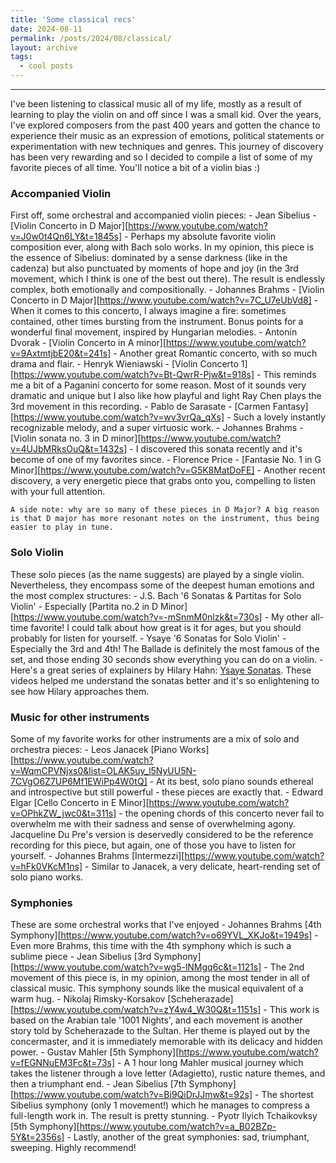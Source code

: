 ```yaml
---
title: 'Some classical recs'
date: 2024-08-11
permalink: /posts/2024/08/classical/
layout: archive
tags:
  - cool posts
---
```



-----


I've been listening to classical music all of my life, mostly as a result of learning to play the violin on and off since I was a small kid. Over the years, I've explored composers from the past 400 years and gotten the chance to experience their music as an expression of emotions, political statements or experimentation with new techniques and genres. This journey of discovery has been very rewarding and so I decided to compile a list of some of my favorite pieces of all time. You'll notice a bit of a violin bias :)


### **Accompanied Violin**
First off, some orchestral and accompanied violin pieces:
    - Jean Sibelius - [Violin Concerto in D Major][https://www.youtube.com/watch?v=J0w0t4Qn6LY&t=1845s]
        - Perhaps my absolute favorite violin composition ever, along with Bach solo works. In my opinion, this piece is the essence of Sibelius: dominated by a sense darkness (like in the cadenza) but also punctuated by moments of hope and joy (in the 3rd movement, which I think is one of the best out there). The result is endlessly complex, both emotionally and compositionally.
    - Johannes Brahms - [Violin Concerto in D Major][https://www.youtube.com/watch?v=7C_U7eUbVd8]
        - When it comes to this concerto, I always imagine a fire: sometimes contained, other times bursting from the instrument. Bonus points for a wonderful final movement, inspired by Hungarian melodies.
    - Antonin Dvorak - [Violin Concerto in A minor][https://www.youtube.com/watch?v=9AxtmtjbE20&t=241s]
        - Another great Romantic concerto, with so much drama and flair. 
    - Henryk Wieniawski - [Violin Concerto 1][https://www.youtube.com/watch?v=Bt-QwrR-Pjw&t=918s]
        - This reminds me a bit of a Paganini concerto for some reason. Most of it sounds very dramatic and unique but I also like how playful and light Ray Chen plays the 3rd movement in this recording.
    - Pablo de Sarasate - [Carmen Fantasy][https://www.youtube.com/watch?v=wv3vrQa_qXs]
        - Such a lovely instantly recognizable melody, and a super virtuosic work. 
    - Johannes Brahms - [Violin sonata no. 3 in D minor][https://www.youtube.com/watch?v=4UJbMRksOuQ&t=1432s]
        - I discovered this sonata recently and it's become of one of my favorites since.
    - Florence Price - [Fantasie No. 1 in G Minor][https://www.youtube.com/watch?v=G5K8MatDoFE]
        - Another recent discovery, a very energetic piece that grabs onto you, compelling to listen with your full attention. 

    A side note: why are so many of these pieces in D Major? A big reason is that D major has more resonant notes on the instrument, thus being easier to play in tune.

### **Solo Violin**
These solo pieces (as the name suggests) are played by a single violin. Nevertheless, they encompass some of the deepest human emotions and the most complex structures:
    - J.S. Bach '6 Sonatas & Partitas for Solo Violin'
        - Especially [Partita no.2 in D Minor][https://www.youtube.com/watch?v=-mSnmM0nlzk&t=730s]
        - My other all-time favorite! I could talk about how great is it for ages, but you should probably for listen for yourself.
    - Ysaye '6 Sonatas for Solo Violin'
        - Especially the 3rd and 4th! The Ballade is definitely the most famous of the set, and those ending 30 seconds show everything you can do on a violin. 
        - Here's a great series of explainers by Hilary Hahn: [Ysaye Sonatas](https://www.youtube.com/watch?v=TOKKDlyHYoU&list=PLgKB_Ad7GdlRQV1L2h0CbZug2tlMSFE2o). These videos helped me understand the sonatas better and it's so enlightening to see how Hilary approaches them.

### **Music for other instruments**
Some of my favorite works for other instruments are a mix of solo and orchestra pieces:
    - Leos Janacek [Piano Works][https://www.youtube.com/watch?v=WqmCPVNjxs0&list=OLAK5uy_l5NyUU5N-7CVgO6Z7UP6Mf1EWiPp4W0tQ]
        - At its best, solo piano sounds ethereal and introspective but still powerful - these pieces are exactly that.
    - Edward Elgar [Cello Concerto in E Minor][https://www.youtube.com/watch?v=OPhkZW_jwc0&t=311s]
        - the opening chords of this concerto never fail to overwhelm me with their sadness and sense of overwhelming agony. Jacqueline Du Pre's version is deservedly considered to be the reference recording for this piece, but again, one of those you have to listen for yourself. 
    - Johannes Brahms [Intermezzi][https://www.youtube.com/watch?v=hFk0VKcM1ns]
        - Similar to Janacek, a very delicate, heart-rending set of solo piano works. 


### **Symphonies**
These are some orchestral works that I've enjoyed 
    - Johannes Brahms [4th Symphony][https://www.youtube.com/watch?v=o69YVL_XKJo&t=1949s]
       - Even more Brahms, this time with the 4th symphony which is such a sublime piece
    - Jean Sibelius [3rd Symphony][https://www.youtube.com/watch?v=wg5-lNMgq6c&t=1121s]
       - The 2nd movement of this piece is, in my opinion, among the most tender in all of classical music. This symphony sounds like the musical equivalent of a warm hug.
    - Nikolaj Rimsky-Korsakov [Scheherazade][https://www.youtube.com/watch?v=zY4w4_W30Q&t=1151s]
       - This work is based on the Arabian tale '1001 Nights', and each movement is another story told by Scheherazade to the Sultan. Her theme is played out by the concermaster, and it is immediately memorable with its delicacy and hidden power.
    - Gustav Mahler [5th Symphony][https://www.youtube.com/watch?v=fEGNNuEM3Fc&t=73s]
       - A 1 hour long Mahler musical journey which takes the listener through a love letter (Adagietto), rustic nature themes, and then a triumphant end.
    - Jean Sibelius [7th Symphony][https://www.youtube.com/watch?v=Bi9QiDrJJmw&t=92s]
       - The shortest Sibelius symphony (only 1 movement!) which he manages to compress a full-length work in. The result is pretty stunning.
    - Pyotr Ilyich Tchaikovksy [5th Symphony][https://www.youtube.com/watch?v=a_B02BZp-5Y&t=2356s]
       - Lastly, another of the great symphonies: sad, triumphant, sweeping. Highly recommend!
